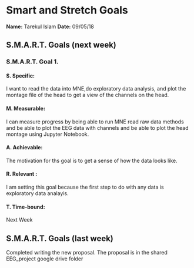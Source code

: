# Smart and Stretch Goals

**Name:** Tarekul Islam
**Date:** 09/05/18


## S.M.A.R.T. Goals (next week)

### S.M.A.R.T. Goal 1.

#### S. Specific: 
I want to read the data into MNE,do exploratory data analysis, and plot the montage file of the head to get a view of the channels on the head.

#### M. Measurable: 
I can measure progress by being able to run MNE read raw data methods and be able to plot the EEG data with channels and be able to plot the head montage using Jupyter Notebook.

#### A. Achievable: 
The motivation for ths goal is to get a sense of how the data looks like.

#### R. Relevant :
I am setting this goal because the first step to do with any data is exploratory data analayis.


#### T. Time-bound: 
Next Week



## S.M.A.R.T. Goals (last week)
Completed writing the new proposal. The proposal is in the shared EEG_project google drive folder